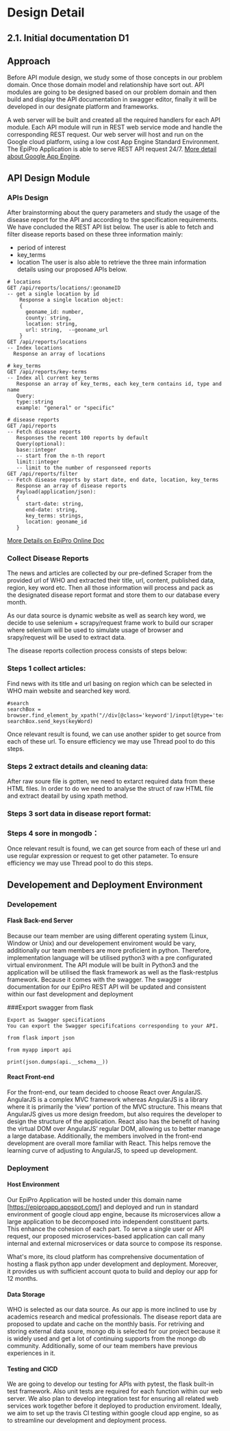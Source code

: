 # Design Detail
## 2.1. Initial	documentation D1
## Approach
[//]: # (Describe	how	you	intend	to	develop	the	API	module and	provide	the	ability to	run	it	in	Web	service	mode)
Before API module design, we study some of those concepts in our problem domain. Once those domain model and relationship have sort out. API modules are going to be designed based on our problem domain and then build and display the API documentation in swagger editor, finally it will be developed in our designate platform and frameworks.

A web server will be built and created all the required handlers for each API module. Each API module will run in REST web service mode and handle the corresponding REST request. Our web server will host and run on the Google cloud platform, using a low cost App Engine Standard Environment. The EpiPro Application is able to serve REST API request 24/7. [More detail about Google App Engine](https://cloud.google.com/appengine/docs/).

## API Design Module
[//]: # (Discuss	your	current	thinking	about	how	parameters can	be	passed	to	your module	and	how	results	are	collected.	Show	an	example	of	a	possible interaction .e.g.- sample	HTTP	calls	with	URL	and	parameters)
### APIs Design
After brainstorming about the query parameters and study the usage of the disease report for the API and according to the specification requirements. We have concluded the REST API list below. The user is able to fetch and filter disease reports based on these three  information mainly:
- period of interest
- key_terms
- location
The user is also able to retrieve the three main information details using our proposed APIs below.
```
# locations
GET /api/reports/locations/:geonameID
-- get a single location by id
    Response a single location object:
    {
      geoname_id: number,
      county: string,
      location: string,
      url: string,  --geoname_url
    }
GET /api/reports/locations
-- Index locations
  Response an array of locations

# key_terms
GET /api/reports/key-terms
-- Index all current key_terms
   Response an array of key_terms, each key_term contains id, type and name
   Query:
   type::string
   example: "general" or "specific"

# disease reports
GET /api/reports
-- Fetch disease reports
   Responses the recent 100 reports by default
   Query(optional):
   base::integer
   -- start from the n-th report
   limit::integer
   -- limit to the number of responseed reports
GET /api/reports/filter
-- Fetch disease reports by start date, end date, location, key_terms
   Response an array of disease reports
   Payload(application/json):
   {
      start-date: string,
      end-date: string,
      key_terms: strings,
      location: geoname_id
   }
```

[More Details on EpiPro Online Doc](https://epiproapp.appspot.com/api/v1/doc/)

### Collect Disease Reports
[//]: # (I used to use request or ulib.request to extract content of a url but I saw there is a scrapy file readly)
The news and articles are collected by our pre-defined Scraper from the provided url of WHO and extracted their title, url, content, published data, region, key word etc. Then all those information will process and pack as the designated disease report format and store them to our database every month.

As our data source is dynamic website as well as search key word, we decide to use selenium + scrapy/request frame work to build our scraper where selenium will be used to simulate usage of browser and srapy/request will be used to extract data.

[//]: # (Example about Python+Selenium+Scrapy[https://towardsdatascience.com/web-scraping-a-simple-way-to-start-scrapy-and-selenium-part-i-10367164c6c0]----give some reason why u want to do this)

The disease reports collection process consists of steps below:
### Steps 1 collect articles:
Find news with its title and url basing on region which can be selected in WHO main website and searched key word.
```
#search
searchBox = browser.find_element_by_xpath("//div[@class='keyword']/input[@type='text']")
searchBox.send_keys(keyWord)
```
Once relevant result is found, we can use another spider to get source from each of these url. To ensure efficiency we may use Thread pool to do this steps.
### Steps 2 extract details and cleaning data:
After raw soure file is gotten, we need to extarct required data from these HTML files. In order to do we need to analyse the struct of raw HTML file and extract deatail by using xpath method.

### Steps 3 sort data in disease report format:

### Steps 4 sore in mongodb：
Once relevant result is found, we can get source from each of these url and use regular expression or request to get other patameter. To ensure efficiency we may use Thread pool to do this steps.

## Developement and Deployment Environment
[//]: # (Present	and	justify	implementation	language,	development	and	deployment environment .e.g.	Linux,	Windows	and	specific	libraries	that	you	plan	to	use.)

### Developement
#### Flask Back-end Server
Because our team member are using different operating system (Linux, Window or Unix) and our developement enviroment would be vary, additionally our team members are more proficient in python. Therefore, implementation language will be utilised python3 with a pre configurated virtual environment. The API module will be built in Python3 and the application will be utilised the flask framework as well as the flask-restplus framework. Because it comes with the swagger. The swagger documentation for our EpiPro REST API will be updated and consistent within our fast development and deployment

###Export swagger from flask
```
Export as Swagger specifications
You can export the Swagger specififcations corresponding to your API.

from flask import json

from myapp import api

print(json.dumps(api.__schema__))
```
#### React Front-end
For the front-end, our team decided to choose React over AngularJS. AngularJS is a complex MVC framework whereas AngularJS is a library where it is primarily the ‘view’ portion of the MVC structure. This means that AngularJS gives us more design freedom, but also requires the developer to design the structure of the application. React also has the benefit of having the virtual DOM over AngularJS’ regular DOM, allowing us to better manage a large database. Additionally, the members involved in the front-end development are overall more familiar with React. This helps remove the learning curve of adjusting to AngularJS, to speed up development.

### Deployment
#### Host Environment
Our EpiPro Application will be hosted under this domain name [https://epiproapp.appspot.com/] and deployed and run in standard environment of google cloud app engine, because its microservices allow a large application to be decomposed into independent constituent parts. This enhance the cohesion of each part. To serve a single user or API request, our proposed microservices-based application can call many internal and external microservices or data source to compose its response.

What's more, its cloud platform has comprehensive documentation of hosting a flask python app under development and deployment. Moreover, it provides us with sufficient account quota to build and deploy our app for 12 months.
#### Data Storage
WHO is selected as our data source. As our app is more inclined to use by academics research and medical professionals. The disease report data are proposed to update and cache on the monthly basis. For retriving and storing external data soure, mongo db is selected for our project because it is widely used and get a lot of continuing supports from the mongo db community.  Additionally, some of our team members have previous experiences in it.
#### Testing and CICD
We are going to develop our testing for APIs with pytest, the flask built-in test framework. Also unit tests are required for each function within our web server.
We also plan to develop integration test for ensuring all related web services work together before it deployed to production enviroment.
Ideally, we aim to set up the travis CI testing within google cloud app engine, so as to streamline our development and deployment process.
